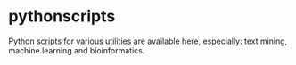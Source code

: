 # pythonscripts
Python scripts for various utilities are available here, especially: text mining, machine learning and bioinformatics.
